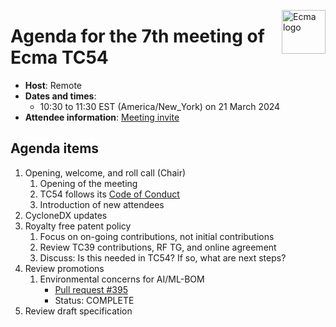 <img src="https://tc54.org/images/ecma.svg" align="right" height="70" alt="Ecma logo" /> <!-- markdownlint-disable-line MD041 -->

# Agenda for the 7th meeting of Ecma TC54

- **Host**: Remote
- **Dates and times**:
    - 10:30 to 11:30 EST (America/New\_York) on 21 March 2024
- **Attendee information**: [Meeting invite](https://calendar.google.com/calendar/event?action=TEMPLATE&tmeid=MW43ZjdoZmF2cW11MXZzM2Y5ZHNobmt0cjhfMjAyMzEyMTRUMTUzMDAwWiBjXzg4NGRlY2RlNWExNTI5MDJiYjUxYTYyZjg5NTUwZDBmMzc0ODQ4NDUzNGYwOGM2Mzc5MmYyZTY1NGYyYTdlYmNAZw&tmsrc=c_884decde5a152902bb51a62f89550d0f3748484534f08c63792f2e654f2a7ebc%40group.calendar.google.com&scp=ALL)


## Agenda items

1. Opening, welcome, and roll call (Chair)
    1. Opening of the meeting
    1. TC54 follows its [Code of Conduct](https://tc54.org/code-of-conduct/)
    1. Introduction of new attendees
1. CycloneDX updates
1. Royalty free patent policy
    1. Focus on on-going contributions, not initial contributions
    1. Review TC39 contributions, RF TG, and online agreement
    1. Discuss: Is this needed in TC54? If so, what are next steps?
1. Review promotions
    1. Environmental concerns for AI/ML-BOM
        - [Pull request #395](https://github.com/CycloneDX/specification/pull/395)
        - Status: COMPLETE
1. Review draft specification
